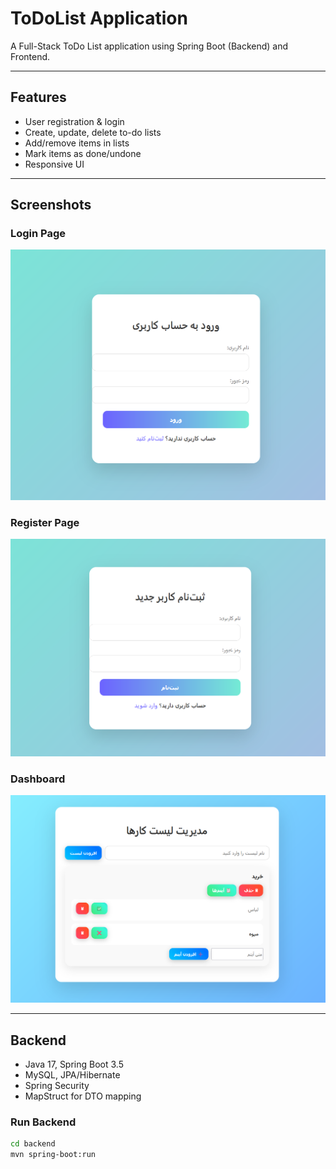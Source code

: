 # ToDoList Application

A Full-Stack ToDo List application using Spring Boot (Backend) and Frontend.

---

## Features
- User registration & login
- Create, update, delete to-do lists
- Add/remove items in lists
- Mark items as done/undone
- Responsive UI

---

## Screenshots

### Login Page
![Login](image/login.png)

### Register Page
![Register](image/register.png)

### Dashboard
![Dashboard](image/dashboard.png)

---

## Backend
- Java 17, Spring Boot 3.5
- MySQL, JPA/Hibernate
- Spring Security
- MapStruct for DTO mapping


### Run Backend
```bash
cd backend
mvn spring-boot:run

